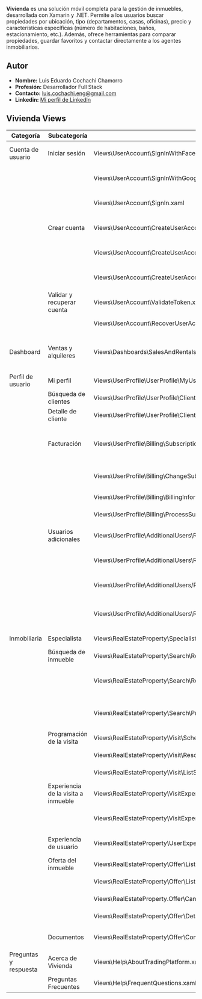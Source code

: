 <b>Vivienda</b> es una solución móvil completa para la gestión de inmuebles, desarrollada con Xamarin y .NET. Permite a los usuarios buscar propiedades por ubicación, tipo (departamentos, casas, oficinas), precio y características específicas (número de habitaciones, baños, estacionamiento, etc.). Además, ofrece herramientas para comparar propiedades, guardar favoritos y contactar directamente a los agentes inmobiliarios.

## Autor

* **Nombre:** Luis Eduardo Cochachi Chamorro
* **Profesión:** Desarrollador Full Stack
* **Contacto:** luis.cochachi.eng@gmail.com
* **Linkedin:** [Mi perfil de LinkedIn](https://www.linkedin.com/in/luis-eduardo-cochachi-chamorro-659755b2/)

## Vivienda Views

| Categoría | Subcategoría | Pantalla | Descripción |
|---|---|---|---|
| Cuenta de usuario | Iniciar sesión | Views\UserAccount\SignInWithFacebookAccount.xaml | Iniciar sesión con cuenta de Facebook |
|  |  | Views\UserAccount\SignInWithGoogleAccount.xaml | Iniciar sesión con cuenta de Google |
|  |  | Views\UserAccount\SignIn.xaml | Iniciar sesión con DNI y contraseña |
|  | Crear cuenta | Views\UserAccount\CreateUserAccountVivienda.xaml | Crear cuenta usuario Vivienda |
|  |  | Views\UserAccount\CreateUserAccountAgent.xaml | Crear cuenta usuario Agente |
|  |  | Views\UserAccount\CreateUserAccountBroker.xaml | Crear cuenta usuario Broker |
|  | Validar y recuperar cuenta | Views\UserAccount\ValidateToken.xaml | Validar Token |
|  |  | Views\UserAccount\RecoverUserAccount.xaml | Recuperar cuenta |
| Dashboard | Ventas y alquileres | Views\Dashboards\SalesAndRentalsOnGoals.xaml | Ventas y alquileres sobre las metas ingresadas |
| Perfil de usuario | Mi perfil | Views\UserProfile\UserProfile\MyUserProfile.xaml | Mi perfil |
|  | Búsqueda de clientes | Views\UserProfile\UserProfile\ClientSearch.xaml | Búsqueda de clientes |
|  | Detalle de cliente | Views\UserProfile\UserProfile\ClientDetail.xaml | Detalle de cliente |
|  | Facturación | Views\UserProfile\Billing\SubscriptionPlansVivienda.xaml | Planes Vivienda (Oro, Plata, Bronce, Trial) |
|  |  | Views\UserProfile\Billing\ChangeSubscriptionPlans.xaml | Cambiar de plan Vivienda |
|  |  | Views\UserProfile\Billing\BillingInformation.xaml | Datos de facturación |
|  |  | Views\UserProfile\Billing\ProcessSubscriptionPayment.xaml | Procesar pago |
|  | Usuarios adicionales | Views\UserProfile\AdditionalUsers\RegisterRealEstateAgent.xaml | Registrar agente inmobiliario |
|  |  | Views\UserProfile\AdditionalUsers\ReadEstateAgentSearch.xaml | Búsqueda de agente inmobiliario |
|  |  | Views\UserProfile\AdditionalUsers/RealEstateAgentDetail.xaml | Detalle de agente inmobiliario |
|  |  | Views\UserProfile\AdditionalUsers\RateAndReviewRealEstateAgent.xaml | Calificar y comentar agente inmobiliario |
| Inmobiliaria | Especialista | Views\RealEstateProperty\Specialist\SpecialistProfile.xaml | Perfil de especialista |
|  | Búsqueda de inmueble | Views\RealEstateProperty\Search\RealEstateListingSearch.xaml | Búsqueda de inmueble |
|  |  | Views\RealEstateProperty\Search\RealEstateListingSearchByLocationMap.xaml | Búsqueda de inmueble por localización en mapa |
|  |  | Views\RealEstateProperty\Search\PropertyDetail.xaml | Detalle de inmueble y inmuebles similares |
|  | Programación de la visita | Views\RealEstateProperty\Visit\SchedulePropertyVisit.xaml | Programar la visita |
|  |  | Views\RealEstateProperty\Visit\RescheduleVisitProperty.xaml | Reprogramar la visita |
|  |  | Views\RealEstateProperty\Visit\ListScheduledPropertyVisits.xaml | Visitas programadas |
|  | Experiencia de la visita a inmueble | Views\RealEstateProperty\VisitExperience\RateAndCommentVisitedProperty.xaml | Calificar y comentar inmueble |
|  |  | Views\RealEstateProperty\VisitExperience\ViewCommentsRecentVisitsProperty.xaml | Comentarios de visitas recientes |
|  | Experiencia de usuario | Views\RealEstateProperty\UserExperience\RateAndCommentPlatformClient.xaml | Calificar y comentar Plataforma |
|  | Oferta del inmueble | Views\RealEstateProperty\Offer\ListPropertiesReserved.xaml | Inmuebles reservados |
|  |  | Views\RealEstateProperty\Offer\ListPropertiesRequested.xaml | Inmuebles solicitados |
|  |  | Views\RealEstateProperty.Offer\CancelPurchaseOffer.xaml | Cancelar oferta |
|  |  | Views\RealEstateProperty\Offer\DetailPropertyOffered.xaml | Detalle de inmueble |
|  | Documentos | Views\RealEstateProperty\Offer\ContractViewer.xaml | Visor contrato de compra |
| Preguntas y respuesta | Acerca de Vivienda | Views\Help\AboutTradingPlatform.xaml | Acerca de Vivienda |
|  | Preguntas Frecuentes | Views\Help\FrequentQuestions.xaml | Preguntas Frecuentes |
